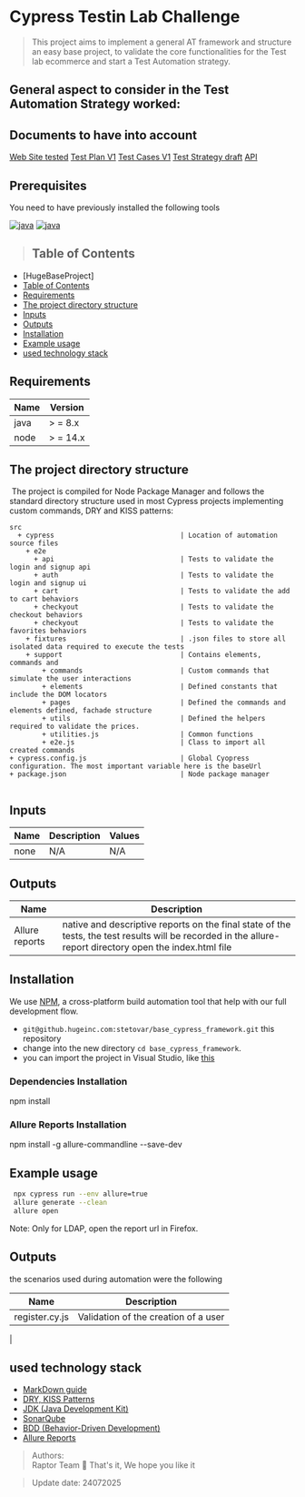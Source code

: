 # Cypress Testin Lab Challenge

>This project aims to implement a general AT framework and structure an easy base project, to validate the core functionalities for the Test lab ecommerce and start a Test Automation strategy.

## General aspect to consider in the Test Automation Strategy worked:

## Documents to have into account
[Web Site tested](https://www.laboratoriodetesting.com/)
[Test Plan V1](https://docs.google.com/document/d/1P4Tix-HGA30UYdlS80SjJ_LB6GdscIubR7Ags4gqyIA/edit?usp=sharing)
[Test Cases V1](https://docs.google.com/document/d/1xsE936enKd_crHeP5QSu1eJIIBF8IG7VSAHXoG8DneU/edit?tab=t.0)
[Test Strategy draft](https://docs.google.com/document/d/1Enr7PuIIMbrNKpNl-WblC_zaXEkKP9jCiHhm-Is7fGg/edit?tab=t.0)
[API](https://api.laboratoriodetesting.com/api-docs/)


## Prerequisites

You need to have previously installed the following tools

[![java](https://img.shields.io/badge/java-v8-yellow.svg)](https://www.oracle.com/java/technologies/downloads/#java8)
[![java](https://img.shields.io/badge/nodejs-v14X-red.svg)](https://nodejs.org/en/download)


>## Table of Contents  
 - [HugeBaseProject]  
  - [Table of Contents](#Table-of-Contents)  
   - [Requirements](#Requirements)  
   - [The project directory structure](#The-project-directory-structure)  
   - [Inputs](#Inputs)  
   - [Outputs](#Outputs)  
   - [Installation](#Installation)  
   - [Example usage](#Example-usage)  
   - [ used technology stack  ](#Further-Reading--Useful-Links)  

## Requirements  
| Name      | Version |  
| --------- | ------- | 
| java | > = 8.x |  
| node | > = 14.x |

## The project directory structure
​
The project is compiled for Node Package Manager and follows the standard directory structure used in most Cypress projects implementing custom commands, DRY and KISS patterns:
```Gherkin
src
  + cypress                               | Location of automation source files                               
    + e2e
      + api                               | Tests to validate the login and signup api 
      + auth                              | Tests to validate the login and signup ui
      + cart                              | Tests to validate the add to cart behaviors
      + checkyout                         | Tests to validate the checkout behaviors
      + checkyout                         | Tests to validate the favorites behaviors
    + fixtures                            | .json files to store all isolated data required to execute the tests 
    + support                             | Contains elements, commands and  
        + commands                        | Custom commands that simulate the user interactions                      
        + elements                        | Defined constants that include the DOM locators
        + pages                           | Defined the commands and elements defined, fachade structure
        + utils                           | Defined the helpers required to validate the prices.
        + utilities.js                    | Common functions 
        + e2e.js                          | Class to import all created commands
+ cypress.config.js                       | Global Cyopress configuration. The most important variable here is the baseUrl
+ package.json                            | Node package manager
    
```

## Inputs  
| Name | Description | Values |  
| ------------------ | -------------------------- |  -------------------------- |  
| none |N/A | N/A |
## Outputs  
| Name               | Description                |  
| ------------------ | -------------------------- |  
| Allure reports   |   native and descriptive reports on the final state of the tests, the test results will be recorded in the allure-report directory open the index.html file
## Installation
​We use [NPM](https://nodejs.org/en), a cross-platform build automation tool that help with our full development flow. ​

* `git@github.hugeinc.com:stetovar/base_cypress_framework.git` this repository
* change into the new directory `cd base_cypress_framework`.
* you can import the project in Visual Studio, like [this](https://learn.microsoft.com/en-us/visualstudio/get-started/tutorial-open-project-from-repo?view=vs-2022)

### Dependencies Installation

npm install

### Allure Reports Installation

npm install -g allure-commandline --save-dev


## Example usage  
```bash  
 npx cypress run --env allure=true
 allure generate --clean
 allure open
```
Note: Only for LDAP, open the report url in Firefox.
## Outputs  

the scenarios used during automation were the following

| Name               | Description                |  
| ------------------ | -------------------------- |  
| register.cy.js   |  Validation of the creation of a user  |
|
## used technology stack  
* [MarkDown guide](https://www.markdownguide.org/getting-started/)  
* [DRY, KISS Patterns](https://vpodk.medium.com/principles-of-software-engineering-6b702faf74a6)  
* [JDK (Java Development Kit)](https://www.oracle.com/java/technologies/javase-downloads.html)  
* [SonarQube](https://www.sonarqube.org/) 
* [BDD (Behavior-Driven Development)](http://www.thucydides.info/#/)
* [Allure Reports](https://github.com/Shelex/cypress-allure-plugin)

>Authors:  
>  Raptor Team :t-rex:
>  That's it, We hope you like it
>  


>Update date: 24072025
